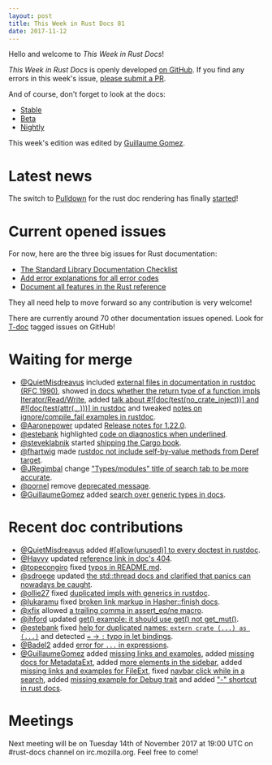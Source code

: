 ```yaml
---
layout: post
title: This Week in Rust Docs 81
date: 2017-11-12
---
```


Hello and welcome to *This Week in Rust Docs*!

*This Week in Rust Docs* is openly developed [on GitHub](https://github.com/GuillaumeGomez/this-week-in-rust-docs).
If you find any errors in this week's issue, [please submit a PR](https://github.com/GuillaumeGomez/this-week-in-rust-docs/pulls).

And of course, don't forget to look at the docs:

* [Stable](https://doc.rust-lang.org/)
* [Beta](https://doc.rust-lang.org/beta/)
* [Nightly](https://doc.rust-lang.org/nightly/)

This week's edition was edited by [Guillaume Gomez](https://github.com/GuillaumeGomez).

# Latest news

The switch to [Pulldown](https://github.com/google/pulldown-cmark) for the rust doc rendering has finally [started](https://github.com/rust-lang/rust/pull/41991)!

# Current opened issues

For now, here are the three big issues for Rust documentation:

* [The Standard Library Documentation Checklist](https://github.com/rust-lang/rust/issues/29329)
* [Add error explanations for all error codes](https://github.com/rust-lang/rust/issues/32777)
* [Document all features in the Rust reference](https://github.com/rust-lang-nursery/reference/issues/9)

They all need help to move forward so any contribution is very welcome!

There are currently around 70 other documentation issues opened. Look for [T-doc](https://github.com/rust-lang/rust/labels/T-doc) tagged issues on GitHub!

# Waiting for merge

* [@QuietMisdreavus](https://github.com/QuietMisdreavus) included [external files in documentation in rustdoc (RFC 1990)](https://github.com/rust-lang/rust/pull/44781), showed [in docs whether the return type of a function impls Iterator/Read/Write](https://github.com/rust-lang/rust/pull/45039), added [talk about #![doc(test(no_crate_inject))] and #![doc(test(attr(...)))] in rustdoc](https://github.com/rust-lang/rust/pull/45767) and tweaked [notes on ignore/compile_fail examples in rustdoc](https://github.com/rust-lang/rust/pull/45815).
* [@Aaronepower](https://github.com/Aaronepower) updated [Release notes for 1.22.0](https://github.com/rust-lang/rust/pull/45454).
* [@estebank](https://github.com/estebank) highlighted [code on diagnostics when underlined](https://github.com/rust-lang/rust/pull/45776).
* [@steveklabnik](https://github.com/steveklabnik) started [shipping the Cargo book](https://github.com/rust-lang/rust/pull/45692).
* [@fhartwig](https://github.com/fhartwig) made [rustdoc not include self-by-value methods from Deref target](https://github.com/rust-lang/rust/pull/45645).
* [@JRegimbal](https://github.com/JRegimbal) change ["Types/modules" title of search tab to be more accurate](https://github.com/rust-lang/rust/pull/45898).
* [@pornel](https://github.com/pornel) remove [deprecated message](https://github.com/rust-lang/rust/pull/45828).
* [@GuillaumeGomez](https://github.com/GuillaumeGomez) added [search over generic types in docs](https://github.com/rust-lang/rust/pull/45673).

# Recent doc contributions

* [@QuietMisdreavus](https://github.com/QuietMisdreavus) added [#[allow(unused)] to every doctest in rustdoc](https://github.com/rust-lang/rust/pull/45764).
* [@Havvy](https://github.com/Havvy) updated [reference link in doc's 404](https://github.com/rust-lang/rust/pull/45778).
* [@topecongiro](https://github.com/topecongiro) fixed [typos in README.md](https://github.com/rust-lang/rust/pull/45756).
* [@sdroege](https://github.com/sdroege) updated [the std::thread docs and clarified that panics can nowadays be caught](https://github.com/rust-lang/rust/pull/45714).
* [@ollie27](https://github.com/ollie27) fixed [duplicated impls with generics in rustdoc](https://github.com/rust-lang/rust/pull/45620).
* [@lukaramu](https://github.com/lukaramu) fixed [broken link markup in Hasher::finish docs](https://github.com/rust-lang/rust/pull/45919).
* [@xfix](https://github.com/xfix) allowed [a trailing comma in assert_eq/ne macro](https://github.com/rust-lang/rust/pull/45887).
* [@jhford](https://github.com/jhford) updated [get() example: it should use get() not get_mut()](https://github.com/rust-lang/rust/pull/45878).
* [@estebank](https://github.com/estebank) fixed [help for duplicated names: `extern crate (...) as (...)`](https://github.com/rust-lang/rust/pull/45856) and detected [`=` -> `:` typo in let bindings](https://github.com/rust-lang/rust/pull/45452).
* [@Badel2](https://github.com/Badel2) added [error for `...` in expressions](https://github.com/rust-lang/rust/pull/45773).
* [@GuillaumeGomez](https://github.com/GuillaumeGomez) added [missing links and examples](https://github.com/rust-lang/rust/pull/45582), added [missing docs for MetadataExt](https://github.com/rust-lang/rust/pull/45470), added [more elements in the sidebar](https://github.com/rust-lang/rust/pull/45766), added [missing links and examples for FileExt](https://github.com/rust-lang/rust/pull/45631), fixed [navbar click while in a search](https://github.com/rust-lang/rust/pull/45812), added [missing example for Debug trait](https://github.com/rust-lang/rust/pull/45869) and added ["-" shortcut in rust docs](https://github.com/rust-lang/rust/pull/45849).

# Meetings

Next meeting will be on Tuesday 14th of November 2017 at 19:00 UTC on #rust-docs channel on irc.mozilla.org. Feel free to come!
